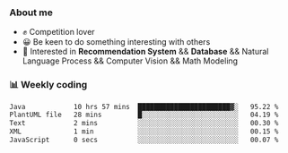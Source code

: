 ### About me

- ✊ Competition lover
- 😀 Be keen to do something interesting with others
- 🎈 Interested in **Recommendation System** && **Database** && Natural Language Process && Computer Vision && Math Modeling


### 📊 Weekly coding
<!--START_SECTION:waka-->

```txt
Java            10 hrs 57 mins  ███████████████████████▓░   95.22 %
PlantUML file   28 mins         █░░░░░░░░░░░░░░░░░░░░░░░░   04.19 %
Text            2 mins          ░░░░░░░░░░░░░░░░░░░░░░░░░   00.30 %
XML             1 min           ░░░░░░░░░░░░░░░░░░░░░░░░░   00.15 %
JavaScript      0 secs          ░░░░░░░░░░░░░░░░░░░░░░░░░   00.07 %
```

<!--END_SECTION:waka-->
